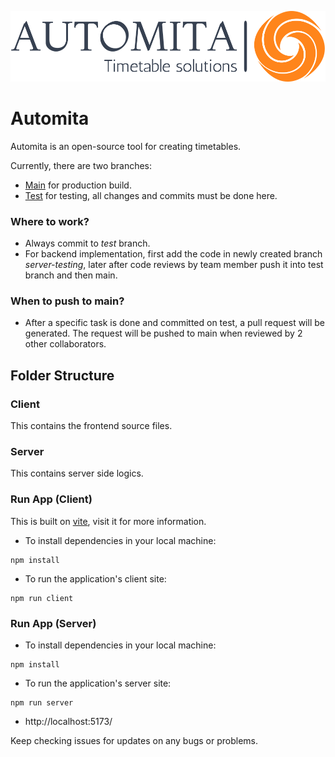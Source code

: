 ![Logo](./client/src/assets/png/logo-no-background.png)

# Automita

Automita is an open-source tool for creating timetables.

Currently, there are two branches:

- [Main](https://github.com/tombstone-10/Autmoita) for production build.
- [Test](https://github.com/tombstone-10/Autmoita/tree/Test) for testing, all changes and commits must be done here.

### Where to work?

- Always commit to _test_ branch.
- For backend implementation, first add the code in newly created branch _server-testing_, later after code reviews by team member push it into test branch and then main.

### When to push to main?

- After a specific task is done and committed on test, a pull request will be generated. The request will be pushed to main when reviewed by 2 other collaborators.

## Folder Structure

### Client

This contains the frontend source files.

### Server

This contains server side logics.

### Run App (Client)

This is built on [vite](https://vitejs.dev/guide/), visit it for more information.

- To install dependencies in your local machine:

```
npm install
```

- To run the application's client site:

```
npm run client
```

### Run App (Server)

- To install dependencies in your local machine:

```
npm install
```

- To run the application's server site:

```
npm run server
```

- http://localhost:5173/

Keep checking issues for updates on any bugs or problems.
